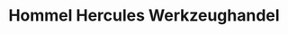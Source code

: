 ---
title: "Hommel Hercules Werkzeughandel"
url: /koeln/hommel-hercules-werkzeughandel/
shop: Baumarkt
---